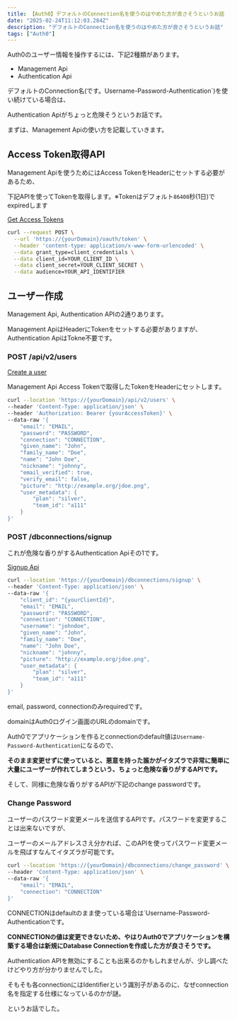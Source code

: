 ```yaml
---
title: 【Auth0】デフォルトのConnection名を使うのはやめた方が良さそうというお話
date: "2025-02-24T11:12:03.284Z"
description: "デフォルトのConnection名を使うのはやめた方が良さそうというお話"
tags: ["Auth0"]
---
```


Auth0のユーザー情報を操作するには、下記2種類があります。

- Management Api
- Authentication Api

デフォルトのConnection名(です。Username-Password-Authentication`)を使い続けている場合は、

Authentication Apiがちょっと危険そうというお話です。

まずは、Management Apiの使い方を記載していきます。

## Access Token取得API

Management Apiを使うためにはAccess TokenをHeaderにセットする必要があるため、

下記APIを使ってTokenを取得します。※Tokenはデフォルト`86400`秒(1日)でexpiredします

<a href="https://auth0.com/docs/secure/tokens/access-tokens/management-api-access-tokens" target="_blank">
Get Access Tokens
</a>

```bash
curl --request POST \
  --url 'https://{yourDomain}/oauth/token' \
  --header 'content-type: application/x-www-form-urlencoded' \
  --data grant_type=client_credentials \
  --data client_id=YOUR_CLIENT_ID \
  --data client_secret=YOUR_CLIENT_SECRET \
  --data audience=YOUR_API_IDENTIFIER
```

## ユーザー作成

Management Api, Authentication APIの2通りあります。

Management ApiはHeaderにTokenをセットする必要がありますが、Authentication ApiはTokne不要です。

### POST /api/v2/users

<a href="https://auth0.com/docs/api/management/v2/users/post-users" tareget="_blank">Create a user</a>

Management Api Access Tokenで取得したTokenをHeaderにセットします。

```bash
curl --location 'https://{yourDomain}/api/v2/users' \
--header 'Content-Type: application/json' \
--header 'Authorization: Bearer {yourAccessToken}' \
--data-raw '{
    "email": "EMAIL",
    "password": "PASSWORD",
    "connection": "CONNECTION",
    "given_name": "John",
    "family_name": "Doe",
    "name": "John Doe",
    "nickname": "johnny",
    "email_verified": true,
    "verify_email": false,
    "picture": "http://example.org/jdoe.png",
    "user_metadata": {
        "plan": "silver",
        "team_id": "a111"
    }
}'
```

### POST /dbconnections/signup

これが危険な香りがするAuthentication Apiその1です。

<a href="https://auth0.com/docs/api/authentication#signup" tareget="_blank">Signup Api</a>

```bash
curl --location 'https://{yourDomain}/dbconnections/signup' \
--header 'Content-Type: application/json' \
--data-raw '{
    "client_id": "{yourClientId}",
    "email": "EMAIL",
    "password": "PASSWORD",
    "connection": "CONNECTION",
    "username": "johndoe",
    "given_name": "John",
    "family_name": "Doe",
    "name": "John Doe",
    "nickname": "johnny",
    "picture": "http://example.org/jdoe.png",
    "user_metadata": {
        "plan": "silver",
        "team_id": "a111"
    }
}'
```
email, password, connectionのみrequiredです。

domainはAuth0ログイン画面のURLのdomainです。

Auth0でアプリケーションを作るとconnectionのdefault値は`Username-Password-Authentication`になるので、

<strong>そのまま変更せずに使っていると、悪意を持った誰かがイタズラで非常に簡単に大量にユーザーが作れてしまうという、ちょっと危険な香りがするAPIです。</strong>

そして、同様に危険な香りがするAPIが下記のchange passwordです。

### Change Password

ユーザーのパスワード変更メールを送信するAPIです。パスワードを変更することは出来ないですが、

ユーザーのメールアドレスさえ分かれば、このAPIを使ってパスワード変更メールを飛ばすなんてイタズラが可能です。

```bash
curl --location 'https://{yourDomain}/dbconnections/change_password' \
--header 'Content-Type: application/json' \
--data-raw '{
    "email": "EMAIL",
    "connection": "CONNECTION"
}'
```

CONNECTIONはdefaultのまま使っている場合は`Username-Password-Authenticationです。

<strong>CONNECTIONの値は変更できないため、やはりAuth0でアプリケーションを構築する場合は新規にDatabase Connectionを作成した方が良さそうです。</strong>

Authentication APIを無効にすることも出来るのかもしれませんが、少し調べたけどやり方が分かりませんでした。

そもそも各connectionにはIdentifierという識別子があるのに、なぜconnection名を指定する仕様になっているのかが謎。

というお話でした。
